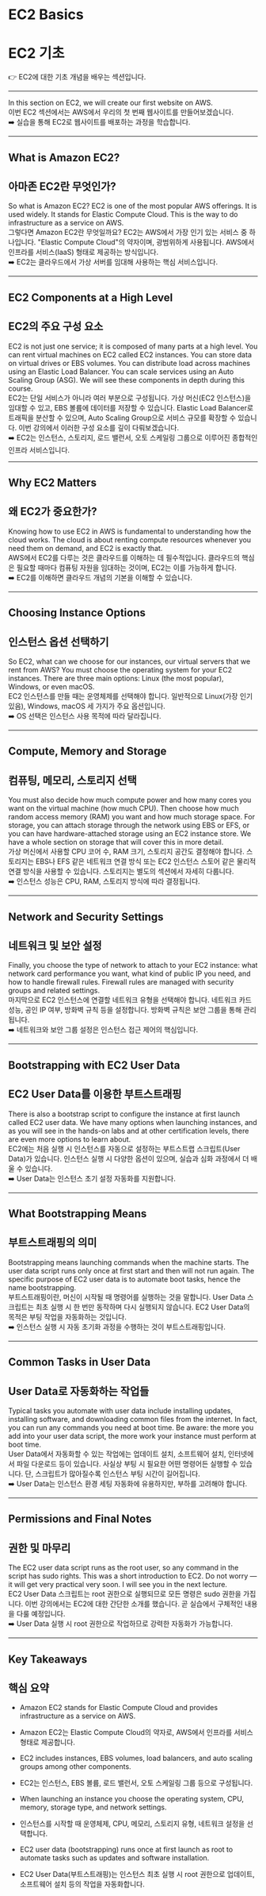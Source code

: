 # EC2 Basics  
# EC2 기초  
👉 EC2에 대한 기초 개념을 배우는 섹션입니다.  

---

In this section on EC2, we will create our first website on AWS.  
이번 EC2 섹션에서는 AWS에서 우리의 첫 번째 웹사이트를 만들어보겠습니다.  
➡️ 실습을 통해 EC2로 웹사이트를 배포하는 과정을 학습합니다.  

---

## What is Amazon EC2?  
## 아마존 EC2란 무엇인가?  

So what is Amazon EC2? EC2 is one of the most popular AWS offerings. It is used widely. It stands for Elastic Compute Cloud. This is the way to do infrastructure as a service on AWS.  
그렇다면 Amazon EC2란 무엇일까요? EC2는 AWS에서 가장 인기 있는 서비스 중 하나입니다. "Elastic Compute Cloud"의 약자이며, 광범위하게 사용됩니다. AWS에서 인프라를 서비스(IaaS) 형태로 제공하는 방식입니다.  
➡️ EC2는 클라우드에서 가상 서버를 임대해 사용하는 핵심 서비스입니다.  

---

## EC2 Components at a High Level  
## EC2의 주요 구성 요소  

EC2 is not just one service; it is composed of many parts at a high level. You can rent virtual machines on EC2 called EC2 instances. You can store data on virtual drives or EBS volumes. You can distribute load across machines using an Elastic Load Balancer. You can scale services using an Auto Scaling Group (ASG). We will see these components in depth during this course.  
EC2는 단일 서비스가 아니라 여러 부분으로 구성됩니다. 가상 머신(EC2 인스턴스)을 임대할 수 있고, EBS 볼륨에 데이터를 저장할 수 있습니다. Elastic Load Balancer로 트래픽을 분산할 수 있으며, Auto Scaling Group으로 서비스 규모를 확장할 수 있습니다. 이번 강의에서 이러한 구성 요소를 깊이 다뤄보겠습니다.  
➡️ EC2는 인스턴스, 스토리지, 로드 밸런서, 오토 스케일링 그룹으로 이루어진 종합적인 인프라 서비스입니다.  

---

## Why EC2 Matters  
## 왜 EC2가 중요한가?  

Knowing how to use EC2 in AWS is fundamental to understanding how the cloud works. The cloud is about renting compute resources whenever you need them on demand, and EC2 is exactly that.  
AWS에서 EC2를 다루는 것은 클라우드를 이해하는 데 필수적입니다. 클라우드의 핵심은 필요할 때마다 컴퓨팅 자원을 임대하는 것이며, EC2는 이를 가능하게 합니다.  
➡️ EC2를 이해하면 클라우드 개념의 기본을 이해할 수 있습니다.  

---

## Choosing Instance Options  
## 인스턴스 옵션 선택하기  

So EC2, what can we choose for our instances, our virtual servers that we rent from AWS? You must choose the operating system for your EC2 instances. There are three main options: Linux (the most popular), Windows, or even macOS.  
EC2 인스턴스를 만들 때는 운영체제를 선택해야 합니다. 일반적으로 Linux(가장 인기 있음), Windows, macOS 세 가지가 주요 옵션입니다.  
➡️ OS 선택은 인스턴스 사용 목적에 따라 달라집니다.  

---

## Compute, Memory and Storage  
## 컴퓨팅, 메모리, 스토리지 선택  

You must also decide how much compute power and how many cores you want on the virtual machine (how much CPU). Then choose how much random access memory (RAM) you want and how much storage space. For storage, you can attach storage through the network using EBS or EFS, or you can have hardware-attached storage using an EC2 instance store. We have a whole section on storage that will cover this in more detail.  
가상 머신에서 사용할 CPU 코어 수, RAM 크기, 스토리지 공간도 결정해야 합니다. 스토리지는 EBS나 EFS 같은 네트워크 연결 방식 또는 EC2 인스턴스 스토어 같은 물리적 연결 방식을 사용할 수 있습니다. 스토리지는 별도의 섹션에서 자세히 다룹니다.  
➡️ 인스턴스 성능은 CPU, RAM, 스토리지 방식에 따라 결정됩니다.  

---

## Network and Security Settings  
## 네트워크 및 보안 설정  

Finally, you choose the type of network to attach to your EC2 instance: what network card performance you want, what kind of public IP you need, and how to handle firewall rules. Firewall rules are managed with security groups and related settings.  
마지막으로 EC2 인스턴스에 연결할 네트워크 유형을 선택해야 합니다. 네트워크 카드 성능, 공인 IP 여부, 방화벽 규칙 등을 설정합니다. 방화벽 규칙은 보안 그룹을 통해 관리됩니다.  
➡️ 네트워크와 보안 그룹 설정은 인스턴스 접근 제어의 핵심입니다.  

---

## Bootstrapping with EC2 User Data  
## EC2 User Data를 이용한 부트스트래핑  

There is also a bootstrap script to configure the instance at first launch called EC2 user data. We have many options when launching instances, and as you will see in the hands-on labs and at other certification levels, there are even more options to learn about.  
EC2에는 처음 실행 시 인스턴스를 자동으로 설정하는 부트스트랩 스크립트(User Data)가 있습니다. 인스턴스 실행 시 다양한 옵션이 있으며, 실습과 심화 과정에서 더 배울 수 있습니다.  
➡️ User Data는 인스턴스 초기 설정 자동화를 지원합니다.  

---

## What Bootstrapping Means  
## 부트스트래핑의 의미  

Bootstrapping means launching commands when the machine starts. The user data script runs only once at first start and then will not run again. The specific purpose of EC2 user data is to automate boot tasks, hence the name bootstrapping.  
부트스트래핑이란, 머신이 시작될 때 명령어를 실행하는 것을 말합니다. User Data 스크립트는 최초 실행 시 한 번만 동작하며 다시 실행되지 않습니다. EC2 User Data의 목적은 부팅 작업을 자동화하는 것입니다.  
➡️ 인스턴스 실행 시 자동 초기화 과정을 수행하는 것이 부트스트래핑입니다.  

---

## Common Tasks in User Data  
## User Data로 자동화하는 작업들  

Typical tasks you automate with user data include installing updates, installing software, and downloading common files from the internet. In fact, you can run any commands you need at boot time. Be aware: the more you add into your user data script, the more work your instance must perform at boot time.  
User Data에서 자동화할 수 있는 작업에는 업데이트 설치, 소프트웨어 설치, 인터넷에서 파일 다운로드 등이 있습니다. 사실상 부팅 시 필요한 어떤 명령어든 실행할 수 있습니다. 단, 스크립트가 많아질수록 인스턴스 부팅 시간이 길어집니다.  
➡️ User Data는 인스턴스 환경 세팅 자동화에 유용하지만, 부하를 고려해야 합니다.  

---

## Permissions and Final Notes  
## 권한 및 마무리  

The EC2 user data script runs as the root user, so any command in the script has sudo rights. This was a short introduction to EC2. Do not worry — it will get very practical very soon. I will see you in the next lecture.  
EC2 User Data 스크립트는 root 권한으로 실행되므로 모든 명령은 sudo 권한을 가집니다. 이번 강의에서는 EC2에 대한 간단한 소개를 했습니다. 곧 실습에서 구체적인 내용을 다룰 예정입니다.  
➡️ User Data 실행 시 root 권한으로 작업하므로 강력한 자동화가 가능합니다.  

---

## Key Takeaways  
## 핵심 요약  

- Amazon EC2 stands for Elastic Compute Cloud and provides infrastructure as a service on AWS.  
- Amazon EC2는 Elastic Compute Cloud의 약자로, AWS에서 인프라를 서비스 형태로 제공합니다.  

- EC2 includes instances, EBS volumes, load balancers, and auto scaling groups among other components.  
- EC2는 인스턴스, EBS 볼륨, 로드 밸런서, 오토 스케일링 그룹 등으로 구성됩니다.  

- When launching an instance you choose the operating system, CPU, memory, storage type, and network settings.  
- 인스턴스를 시작할 때 운영체제, CPU, 메모리, 스토리지 유형, 네트워크 설정을 선택합니다.  

- EC2 user data (bootstrapping) runs once at first launch as root to automate tasks such as updates and software installation.  
- EC2 User Data(부트스트래핑)는 인스턴스 최초 실행 시 root 권한으로 업데이트, 소프트웨어 설치 등의 작업을 자동화합니다.  
